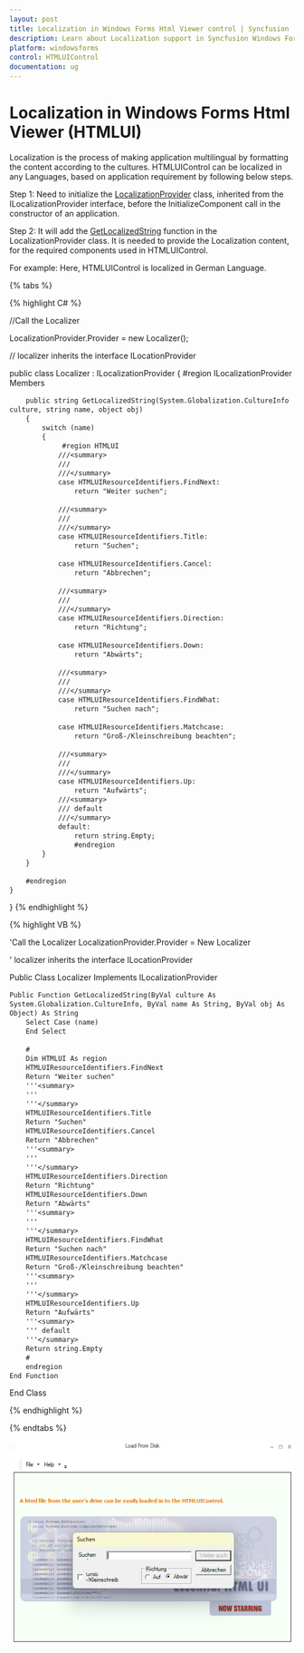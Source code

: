 ```yaml
---
layout: post
title: Localization in Windows Forms Html Viewer control | Syncfusion
description: Learn about Localization support in Syncfusion Windows Forms Html Viewer (HTMLUI) control and more details.
platform: windowsforms
control: HTMLUIControl
documentation: ug
---
```


# Localization in Windows Forms Html Viewer (HTMLUI)

Localization is the process of making application multilingual by formatting the content according to the cultures. HTMLUIControl can be localized in any Languages, based on application requirement by following below steps.

Step 1: Need to initialize the [LocalizationProvider](https://help.syncfusion.com/cr/windowsforms/Syncfusion.Windows.Forms.LocalizationProvider.html) class, inherited from the ILocalizationProvider interface, before the InitializeComponent call in the constructor of an application.

Step 2: It will add the [GetLocalizedString](https://help.syncfusion.com/cr/windowsforms/Syncfusion.Windows.Forms.Grid.GridCellModelBase.html#Syncfusion_Windows_Forms_Grid_GridCellModelBase_GetLocalizedString_System_String_) function in the LocalizationProvider class. It is needed to provide the Localization content, for the required components used in HTMLUIControl.

For example:
Here, HTMLUIControl is localized in German Language.

{% tabs %}

{% highlight C# %}

//Call the Localizer

LocalizationProvider.Provider = new Localizer();

// localizer inherits the interface ILocationProvider

public class Localizer : ILocalizationProvider
    {
        #region ILocalizationProvider Members

        public string GetLocalizedString(System.Globalization.CultureInfo culture, string name, object obj)
        {
            switch (name)
            {
                 #region HTMLUI
                ///<summary> 
                ///
                ///</summary>
                case HTMLUIResourceIdentifiers.FindNext:
                    return "Weiter suchen";

                ///<summary>
                ///
                ///</summary>                    
                case HTMLUIResourceIdentifiers.Title:
                    return "Suchen";

                case HTMLUIResourceIdentifiers.Cancel:
                    return "Abbrechen";

                ///<summary>
                ///
                ///</summary>                    
                case HTMLUIResourceIdentifiers.Direction:
                    return "Richtung";

                case HTMLUIResourceIdentifiers.Down:
                    return "Abwärts";

                ///<summary>
                ///
                ///</summary>                    
                case HTMLUIResourceIdentifiers.FindWhat:
                    return "Suchen nach";

                case HTMLUIResourceIdentifiers.Matchcase:
                    return "Groß-/Kleinschreibung beachten";

                ///<summary>
                ///
                ///</summary>                    
                case HTMLUIResourceIdentifiers.Up:
                    return "Aufwärts";
                ///<summary>
                /// default
                ///</summary>
                default:
                    return string.Empty;
                    #endregion
            }
        }

        #endregion
    }
}
{% endhighlight %}

{% highlight VB %}

'Call the Localizer
LocalizationProvider.Provider = New Localizer

' localizer inherits the interface ILocationProvider

Public Class Localizer
    Implements ILocalizationProvider
    
    Public Function GetLocalizedString(ByVal culture As System.Globalization.CultureInfo, ByVal name As String, ByVal obj As Object) As String
        Select Case (name)
        End Select
        
        #
        Dim HTMLUI As region
        HTMLUIResourceIdentifiers.FindNext
        Return "Weiter suchen"
        '''<summary>
        '''
        '''</summary>                    
        HTMLUIResourceIdentifiers.Title
        Return "Suchen"
        HTMLUIResourceIdentifiers.Cancel
        Return "Abbrechen"
        '''<summary>
        '''
        '''</summary>                    
        HTMLUIResourceIdentifiers.Direction
        Return "Richtung"
        HTMLUIResourceIdentifiers.Down
        Return "Abwärts"
        '''<summary>
        '''
        '''</summary>                    
        HTMLUIResourceIdentifiers.FindWhat
        Return "Suchen nach"
        HTMLUIResourceIdentifiers.Matchcase
        Return "Groß-/Kleinschreibung beachten"
        '''<summary>
        '''
        '''</summary>                    
        HTMLUIResourceIdentifiers.Up
        Return "Aufwärts"
        '''<summary>
        ''' default
        '''</summary>
        Return string.Empty
        #
        endregion
    End Function
End Class

{% endhighlight %}

{% endtabs %}

![HTMLUIControl localization](Localization_images/htmluilocalization.png)
